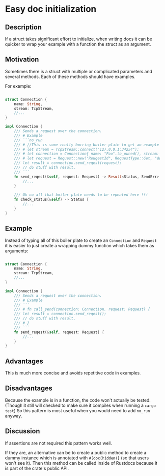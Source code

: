 # Easy doc initialization

## Description

If a struct takes significant effort to initialize, when writing docs it can be quicker to wrap your example with a 
function the struct as an argument.

## Motivation
Sometimes there is a struct with multiple or complicated parameters and several methods.
Each of these methods should have examples. 

For example:

```rust

struct Connection {
    name: String,
    stream: TcpStream,
    //...
}

impl Connection {
    /// Sends a request over the connection.
    /// # Example
    /// ```no_run
    /// # //This is some really borring boiler plate to get an example working.
    /// # let stream = TcpStream::connect("127.0.0.1:34254");
    /// # let connection = Connection{ name: "Foo".to_owned(), stream: stream };
    /// # let request = Request::new("ReuqestId", RequestType::Get, "dummy_payload");
    /// let result = connection.send_reqest(request);
    /// // do stuff with result.
    /// ```
    fn send_reqest(&self, request: Request) -> Result<Status, SendErr> {
        //...
    }
        
    /// Oh no all that boiler plate needs to be repeated here !!!
    fn check_status(&self) -> Status {
        //...
    }
}
```

## Example
Instead of typing all of this boiler plate to create an `Connection` and `Request` it is easier to just create a wrapping dummy function which takes them as arguments:
```rust

struct Connection {
    name: String,
    stream: TcpStream,
    //...
}

impl Connection {
    /// Sends a request over the connection.
    /// # Example
    /// ```
    /// # fn call_send(connection: Connection, request: Request) {
    /// let result = connection.send_reqest();
    /// // do stuff with result.
    /// # }
    /// ```
    fn send_reqest(&self, request: Request) {
        //...
    }
}
```
## Advantages

This is much more concise and avoids repetitive code in examples.

## Disadvantages

Because the example is in a function, the code won't actually be tested. (Though it still will checked to make sure it compiles when running a `cargo test`)
So this pattern is most useful when you would need to add `no_run` anyway.

## Discussion

If assertions are not required this pattern works well. 

If they are, an alternative can be to create a public method to create a dummy instance which is annotated with `#[doc(hidden)]` (so that users won't see it).
Then this method can be called inside of Rustdocs because it is part of the crate's public API.

